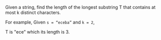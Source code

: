 Given a string, find the length of the longest substring T that contains at most k distinct characters.

For example, Given `s = “eceba”` and `k = 2`,

T is "ece" which its length is 3.

